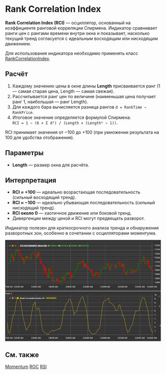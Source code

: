 # Rank Correlation Index

**Rank Correlation Index (RCI)** — осциллятор, основанный на коэффициенте ранговой корреляции Спирмена. Индикатор сравнивает ранги
цен с рангами времени внутри окна и показывает, насколько текущий тренд согласуется с идеальным восходящим или нисходящим движением.

Для использования индикатора необходимо применять класс [RankCorrelationIndex](xref:StockSharp.Algo.Indicators.RankCorrelationIndex).

## Расчёт

1. Каждому значению цены в окне длины **Length** присваивается ранг (1 — самая старая цена, Length — самая свежая).
2. Рассчитывается ранг цен по величине (наименьшая цена получает ранг 1, наибольшая — ранг Length).
3. Для каждого бара вычисляется разница рангов `d = RankTime − RankPrice`.
4. Итоговое значение определяется формулой Спирмена:  
   `RCI = 1 − (6 × Σ d²) / (Length × (Length² − 1))`.

RCI принимает значения от −100 до +100 (при умножении результата на 100 для удобства отображения).

## Параметры

- **Length** — размер окна для расчёта.

## Интерпретация

- **RCI ≈ +100** — идеально возрастающая последовательность (сильный восходящий тренд).
- **RCI ≈ −100** — идеально убывающая последовательность (сильный нисходящий тренд).
- **RCI около 0** — хаотичное движение или боковой тренд.
- Дивергенции между ценой и RCI могут предвещать разворот.

Индикатор полезен для краткосрочного анализа тренда и обнаружения разворотных зон, особенно в сочетании с осцилляторами моментума.

![indicator_rank_correlation_index](../../../../images/indicator_rank_correlation_index.png)

## См. также

[Momentum](momentum.md)
[ROC](roc.md)
[RSI](rsi.md)
